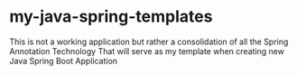 # my-java-spring-templates
This is not a working application but rather a consolidation of all the Spring Annotation Technology
That will serve as my template when creating new Java Spring Boot Application
